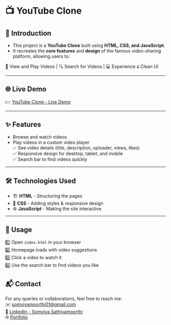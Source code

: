 # 📺 YouTube Clone

## 🚀 Introduction
- This project is a **YouTube Clone** built using **HTML, CSS, and JavaScript**.  
- It recreates the **core features** and **design** of the famous video-sharing platform, allowing users to:

🎥 View and Play Videos | 🔍 Search for Videos | 💻 Experience a Clean UI  

---

## 🌐 Live Demo
👉 [YouTube Clone - Live Demo](https://youtube-cloneproj.netlify.app/)

---

## ✨ Features
-  Browse and watch videos  
- Play videos in a custom video player  
✅ See video details (title, description, uploader, views, likes)  
✅ Responsive design for desktop, tablet, and mobile  
✅ Search bar to find videos quickly  

---

## 🛠️ Technologies Used
- 🏗️ **HTML** - Structuring the pages
- 🎨 **CSS** - Adding styles & responsive design
- ⚙️ **JavaScript** - Making the site interactive

---

## 📖 Usage
1️⃣ Open `index.html` in your browser  
2️⃣ Homepage loads with video suggestions  
3️⃣ Click a video to watch it  
4️⃣ Use the search bar to find videos you like


## 📬 Contact
For any queries or collaborations, feel free to reach me:  
✉️ somviyamoorthi01@gmail.com  
🔗 [LinkedIn - Somviya Sathiyamoorthi](https://www.linkedin.com/in/somviya-sathiyamoorthi)  
🌐 [Portfolio](https://somiya-portfolio.netlify.app/)


